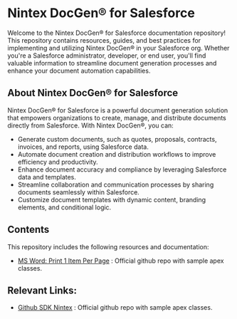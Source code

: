 # Nintex DocGen® for Salesforce

Welcome to the Nintex DocGen® for Salesforce documentation repository! This repository contains resources, guides, and best practices for implementing and utilizing Nintex DocGen® in your Salesforce org. Whether you're a Salesforce administrator, developer, or end user, you'll find valuable information to streamline document generation processes and enhance your document automation capabilities.

## About Nintex DocGen® for Salesforce

Nintex DocGen® for Salesforce is a powerful document generation solution that empowers organizations to create, manage, and distribute documents directly from Salesforce. With Nintex DocGen®, you can:

- Generate custom documents, such as quotes, proposals, contracts, invoices, and reports, using Salesforce data.
- Automate document creation and distribution workflows to improve efficiency and productivity.
- Enhance document accuracy and compliance by leveraging Salesforce data and templates.
- Streamline collaboration and communication processes by sharing documents seamlessly within Salesforce.
- Customize document templates with dynamic content, branding elements, and conditional logic.

## Contents

This repository includes the following resources and documentation:
- [MS Word: Print 1 Item Per Page](./1ItemPerPage_Tutorial.md) : Official github repo with sample apex classes.

## Relevant Links:

- [Github SDK Nintex](https://github.com/sdknintex) : Official github repo with sample apex classes.

